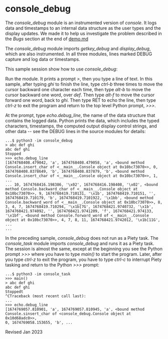 
console_debug
=============

The *console_debug* module is an instrumented version of *console*.
It logs data and timestamps to an internal data structure as the user
types and the display updates.  We made it to help us investigate the
problem described in the *Bugs* section at the end of
[demo.md](../scripts/demo.md)

The *console_debug* module imports *getkey_debug* and *display_debug*,
which are also instrumented.  In all three modules, lines marked DEBUG
capture and log data or timestamps.

This sample session show how to use *console_debug*:

Run the module.  It prints a prompt *>*, then you type a line of text.
In this sample, after typing *ghi* to finish the line, type *ctrl-b*
three times to move the cursor backward one character each time, then
type *alt-b* to move the cursor backward one word, over *def*.  Then
type *alt-f* to move the cursor forward one word, back to *ghi*.  Then
type RET to echo the line, then type *ctrl-z* to exit the program and
return to the top level Python prompt, *>>>*.  

At the prompt, type *echo.debug_line*, the name of the data structure
that contains the logged data.  Python prints the data, which includes
the typed characters, timestamps, the computed output display control
strings, and other data -- see the DEBUG lines in the source modules
for details:

    ...$ python3 -im console_debug
    > abc def ghi
    abc def ghi
    Stopped
    >>> echo.debug_line
    [1674768408.479042, 'a', 1674768408.479058, 'a', <bound method
    Console.insert_char of <__main__.Console object at 0x10bc73070>>, 0,
    1674768408.8378649, 'b', 1674768408.837879, 'b', <bound method
    Console.insert_char of <__main__.Console object at 0x10bc73070>>, 1,
    ...  
    ... 10, 1674768416.198386, '\x02', 1674768416.198408, '\x02', <bound
    method Console.backward_char of <__main__.Console object at
    0x10bc73070>>, 9, 1674768419.710131, '\x1b', 1674768419.710151, '',
    1674768419.710179, 'b', 1674768419.7101922, '\x1bb', <bound method
    Console.backward_word of <__main__.Console object at 0x10bc73070>>, 8,
    3, 4, 7, 1674768419.710294, '\x1b[7G', 1674768421.9740732, '\x1b',
    1674768421.974092, '', 1674768421.9741209, 'f', 1674768421.974133,
    '\x1bf', <bound method Console.forward_word of <__main__.Console
    object at 0x10bc73070>>, 4, 7, 8, 11, 1674768421.9742012, '\x1b[11G', ...  
    ...
	
In the preceding sample, *console_debug* does not run as a Piety task.
The *console_task* module imports *console_debug* and runs it as a
Piety task.  The session is almost the same, except at the beginning
you see the Python prompt *>>>* where you have to type *main()* to
start the program.  Later, after you type *ctrl-z* to exit the
program, you have to type *ctrl-c* to interrupt Piety tasking and
return to the Python *>>>* prompt:

    ...$ python3 -im console_task
    >>> main()
    > abc def ghi
    abc def ghi
    Stoppedt
    ^CTraceback (most recent call last):
    ...
    >>> echo.debug_line
    [1674769057.810901, 'a', 1674769057.810945, 'a', <bound method
    Console.sinsert_char of <console_debug.Console object at 0x10d68adc0>>,
    0, 1674769058.153655, 'b', ...

Revised Jan 2023

